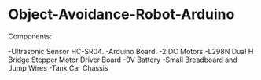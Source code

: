 # Object-Avoidance-Robot-Arduino


Components:

-Ultrasonic Sensor HC-SR04.
-Arduino Board.
-2 DC Motors
-L298N Dual H Bridge Stepper Motor Driver Board
-9V Battery
-Small Breadboard and Jump Wires
-Tank Car Chassis 
  

